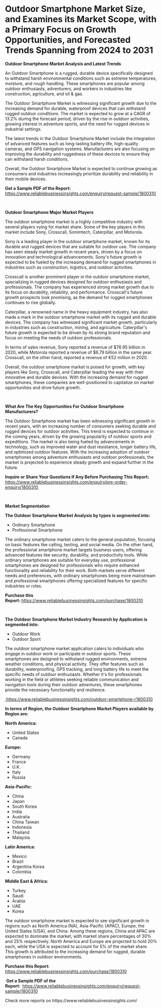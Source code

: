 <p><h1>Outdoor Smartphone Market Size, and Examines its Market Scope, with a Primary Focus on Growth Opportunities, and Forecasted Trends Spanning from 2024 to 2031</h1></p><p><strong>Outdoor Smartphone Market Analysis and Latest Trends</strong></p>
<p><p>An Outdoor Smartphone is a rugged, durable device specifically designed to withstand harsh environmental conditions such as extreme temperatures, moisture, and rough handling. These smartphones are popular among outdoor enthusiasts, adventurers, and workers in industries like construction, agriculture, and oil & gas.</p><p>The Outdoor Smartphone Market is witnessing significant growth due to the increasing demand for durable, waterproof devices that can withstand rugged outdoor conditions. The market is expected to grow at a CAGR of 13.2% during the forecast period, driven by the rise in outdoor activities, growing interest in adventure sports, and the need for rugged devices in industrial settings.</p><p>The latest trends in the Outdoor Smartphone Market include the integration of advanced features such as long-lasting battery life, high-quality cameras, and GPS navigation systems. Manufacturers are also focusing on improving the durability and ruggedness of these devices to ensure they can withstand harsh conditions.</p><p>Overall, the Outdoor Smartphone Market is expected to continue growing as consumers and industries increasingly prioritize durability and reliability in their mobile devices.</p></p>
<p><strong>Get a Sample PDF of the Report:&nbsp;</strong> <a href="https://www.reliablebusinessinsights.com/enquiry/request-sample/1800310">https://www.reliablebusinessinsights.com/enquiry/request-sample/1800310</a></p>
<p>&nbsp;</p>
<p><strong>Outdoor Smartphone Major Market Players</strong></p>
<p><p>The outdoor smartphone market is a highly competitive industry with several players vying for market share. Some of the key players in this market include Sony, Crosscall, Sonimtech, Caterpillar, and Motorola.</p><p>Sony is a leading player in the outdoor smartphone market, known for its durable and rugged devices that are suitable for outdoor use. The company has seen steady market growth in recent years, driven by a focus on innovation and technological advancements. Sony's future growth is expected to be fueled by the increasing demand for rugged smartphones in industries such as construction, logistics, and outdoor activities.</p><p>Crosscall is another prominent player in the outdoor smartphone market, specializing in rugged devices designed for outdoor enthusiasts and professionals. The company has experienced strong market growth due to its focus on durability, reliability, and performance. Crosscall's future growth prospects look promising, as the demand for rugged smartphones continues to rise globally.</p><p>Caterpillar, a renowned name in the heavy equipment industry, has also made a mark in the outdoor smartphone market with its rugged and durable devices. The company has witnessed significant market growth, particularly in industries such as construction, mining, and agriculture. Caterpillar's future growth is expected to be driven by its strong brand reputation and focus on meeting the needs of outdoor professionals.</p><p>In terms of sales revenue, Sony reported a revenue of $76.95 billion in 2020, while Motorola reported a revenue of $6.79 billion in the same year. Crosscall, on the other hand, reported a revenue of €52 million in 2020.</p><p>Overall, the outdoor smartphone market is poised for growth, with key players like Sony, Crosscall, and Caterpillar leading the way with their innovative and durable devices. With the increasing demand for rugged smartphones, these companies are well-positioned to capitalize on market opportunities and drive future growth.</p></p>
<p>&nbsp;</p>
<p><strong>What Are The Key Opportunities For Outdoor Smartphone Manufacturers?</strong></p>
<p><p>The Outdoor Smartphone market has been witnessing significant growth in recent years, with an increasing number of consumers seeking durable and rugged devices for outdoor activities. This trend is expected to continue in the coming years, driven by the growing popularity of outdoor sports and expeditions. The market is also being fueled by advancements in technology, such as improved water and dust resistance, longer battery life, and optimized outdoor features. With the increasing adoption of outdoor smartphones among adventure enthusiasts and outdoor professionals, the market is projected to experience steady growth and expand further in the future.</p></p>
<p><strong>Inquire or Share Your Questions If Any Before Purchasing This Report:</strong> <a href="https://www.reliablebusinessinsights.com/enquiry/pre-order-enquiry/1800310">https://www.reliablebusinessinsights.com/enquiry/pre-order-enquiry/1800310</a></p>
<p>&nbsp;</p>
<p><strong>Market Segmentation</strong></p>
<p><strong>The Outdoor Smartphone Market Analysis by types is segmented into:</strong></p>
<p><ul><li>Ordinary Smartphone</li><li>Professional Smartphone</li></ul></p>
<p><p>The ordinary smartphone market caters to the general population, focusing on basic features like calling, texting, and social media. On the other hand, the professional smartphone market targets business users, offering advanced features like security, durability, and productivity tools. While ordinary smartphones are suitable for everyday use, professional smartphones are designed for professionals who require enhanced functionality and reliability for their work. Both markets serve different needs and preferences, with ordinary smartphones being more mainstream and professional smartphones offering specialized features for specific industries or roles.</p></p>
<p><strong>Purchase this Report:&nbsp;</strong><a href="https://www.reliablebusinessinsights.com/purchase/1800310">https://www.reliablebusinessinsights.com/purchase/1800310</a></p>
<p>&nbsp;</p>
<p><strong>The Outdoor Smartphone Market Industry Research by Application is segmented into:</strong></p>
<p><ul><li>Outdoor Work</li><li>Outdoor Sport</li></ul></p>
<p><p>The outdoor smartphone market application caters to individuals who engage in outdoor work or participate in outdoor sports. These smartphones are designed to withstand rugged environments, extreme weather conditions, and physical activity. They offer features such as durability, waterproofing, GPS tracking, and long battery life to meet the specific needs of outdoor enthusiasts. Whether it's for professionals working in the field or athletes seeking reliable communication and navigation tools during their outdoor adventures, these smartphones provide the necessary functionality and resilience.</p></p>
<p><a href="https://www.reliablebusinessinsights.com/outdoor-smartphone-r1800310">&nbsp;https://www.reliablebusinessinsights.com/outdoor-smartphone-r1800310</a></p>
<p><strong>In terms of Region, the Outdoor Smartphone Market Players available by Region are:</strong></p>
<p>
    <p> <strong> North America: </strong>
        <ul>
            <li>United States</li>
            <li>Canada</li>
        </ul>
        </p> 
    <p> <strong> Europe: </strong>
        <ul>
            <li>Germany</li>
            <li>France</li>
            <li>U.K.</li>
            <li>Italy</li>
            <li>Russia</li>
        </ul>
        </p> 
    <p> <strong> Asia-Pacific: </strong>
        <ul>
            <li>China</li>
            <li>Japan</li>
            <li>South Korea</li>
            <li>India</li>
            <li>Australia</li>
            <li>China Taiwan</li>
            <li>Indonesia</li>
            <li>Thailand</li>
            <li>Malaysia</li>
        </ul>
        </p> 
    <p> <strong> Latin America: </strong>
        <ul>
            <li>Mexico</li>
            <li>Brazil</li>
            <li>Argentina Korea</li>
            <li>Colombia</li>
        </ul>
        </p> 
    <p> <strong> Middle East & Africa: </strong>
        <ul>
            <li>Turkey</li>
            <li>Saudi</li>
            <li>Arabia</li>
            <li>UAE</li>
            <li>Korea</li>
        </ul>
    </p>
    </p>
<p><p>The outdoor smartphone market is expected to see significant growth in regions such as North America (NA), Asia-Pacific (APAC), Europe, the United States (USA), and China. Among these regions, China and APAC are expected to dominate the market, with market share percentages of 30% and 25% respectively. North America and Europe are projected to hold 20% each, while the USA is expected to account for 5% of the market share. This growth is attributed to the increasing demand for rugged, durable smartphones in outdoor environments.</p></p>
<p><strong>Purchase this Report: </strong><a href="https://www.reliablebusinessinsights.com/purchase/1800310">https://www.reliablebusinessinsights.com/purchase/1800310</a></p>
<p>&nbsp;<strong>Get a Sample PDF of the Report:&nbsp;&nbsp;</strong><a href="https://www.reliablebusinessinsights.com/enquiry/request-sample/1800310">https://www.reliablebusinessinsights.com/enquiry/request-sample/1800310</a></p>
<p><strong></strong></p>
<p>Check more reports on https://www.reliablebusinessinsights.com/</p>